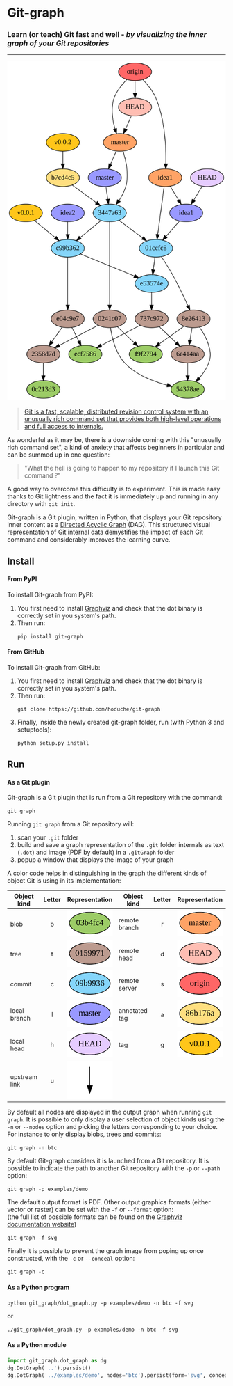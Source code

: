 # Git-graph

### Learn (or teach) Git fast and well - *by visualizing the inner graph of your Git repositories*
___

![full](doc/sample_full.dot.svg)

> [Git is a fast, scalable, distributed revision control system with an unusually rich command set
that provides both high-level operations and full access to internals.](https://git-scm.com/docs/git)

As wonderful as it may be, there is a downside coming with this "unusually rich command set", a kind of anxiety that affects beginners in particular and can be summed up in one question:
> "What the hell is going to happen to my repository if I launch this Git command ?"

A good way to overcome this difficulty is to experiment.
This is made easy thanks to Git lightness and the fact it is immediately up and running in any directory with `git init`.

Git-graph is a Git plugin, written in Python, that displays your Git repository inner content as a [Directed Acyclic Graph](https://en.wikipedia.org/wiki/Directed_acyclic_graph) (DAG).
This structured visual representation of Git internal data demystifies the impact of each Git command and considerably improves the learning curve.

## Install

#### From PyPI
To install Git-graph from PyPI:
1. You first need to install [Graphviz](https://www.graphviz.org/download/) and check that the dot binary is correctly set in you system's path.  
2. Then run: 
    ```
    pip install git-graph
    ```

#### From GitHub
To install Git-graph from GitHub:
1. You first need to install [Graphviz](https://www.graphviz.org/download/) and check that the dot binary is correctly set in you system's path.  
2. Then run:
    ```
    git clone https://github.com/hoduche/git-graph
    ```
3. Finally, inside the newly created git-graph folder, run (with Python 3 and setuptools):
    ```
    python setup.py install
    ```

## Run

#### As a Git plugin
Git-graph is a Git plugin that is run from a Git repository with the command:
```
git graph
```

Running `git graph` from a Git repository will:
1. scan your `.git` folder
2. build and save a graph representation of the `.git` folder internals as text (`.dot`) and image (PDF by default) in a `.gitGraph` folder
3. popup a window that displays the image of your graph

A color code helps in distinguishing in the graph the different kinds of object Git is using in its implementation:

| Object kind    | Letter | Representation                                     | Object kind    | Letter | Representation                                     |
| -------------- | :----: | -------------------------------------------------- | -------------- | :----: | -------------------------------------------------- |
| blob           | b      | ![blob](doc/sample_blob.dot.svg)                   | remote branch  | r      | ![remote_branch](doc/sample_remote_branch.dot.svg) |
| tree           | t      | ![tree](doc/sample_tree.dot.svg)                   | remote head    | d      | ![remote_head](doc/sample_remote_head.dot.svg)     |
| commit         | c      | ![commit](doc/sample_commit.dot.svg)               | remote server  | s      | ![remote_server](doc/sample_remote_server.dot.svg) |
| local branch   | l      | ![local_branch](doc/sample_local_branch.dot.svg)   | annotated tag  | a      | ![annotated_tag](doc/sample_annotated_tag.dot.svg) |
| local head     | h      | ![local_head](doc/sample_local_head.dot.svg)       | tag            | g      | ![tag](doc/sample_tag.dot.svg)                     |
| upstream link  | u      | ![upstream](doc/sample_upstream.dot.svg)           |

By default all nodes are displayed in the output graph when running `git graph`.
It is possible to only display a user selection of object kinds using the `-n` or `--nodes` option and picking the letters corresponding to your choice.   
For instance to only display blobs, trees and commits:
```
git graph -n btc
```

By default Git-graph considers it is launched from a Git repository.
It is possible to indicate the path to another Git repository with the `-p` or `--path` option:
```
git graph -p examples/demo
```

The default output format is PDF.
Other output graphics formats (either vector or raster) can be set with the `-f` or `--format` option:  
(the full list of possible formats can be found on the [Graphviz documentation website](https://graphviz.gitlab.io/_pages/doc/info/output.html))
```
git graph -f svg
```

Finally it is possible to prevent the graph image from poping up once constructed, with the `-c` or `--conceal` option:
```
git graph -c
```

#### As a Python program
```
python git_graph/dot_graph.py -p examples/demo -n btc -f svg
```
or
```
./git_graph/dot_graph.py -p examples/demo -n btc -f svg
```

#### As a Python module

```python
import git_graph.dot_graph as dg
dg.DotGraph('..').persist()
dg.DotGraph('../examples/demo', nodes='btc').persist(form='svg', conceal=True)
```
